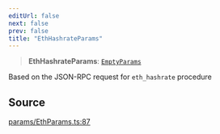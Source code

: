 ```yaml
---
editUrl: false
next: false
prev: false
title: "EthHashrateParams"
---
```


> **EthHashrateParams**: [`EmptyParams`](/reference/tevm/actions-types/type-aliases/emptyparams/)

Based on the JSON-RPC request for `eth_hashrate` procedure

## Source

[params/EthParams.ts:87](https://github.com/evmts/tevm-monorepo/blob/main/packages/actions-types/src/params/EthParams.ts#L87)
